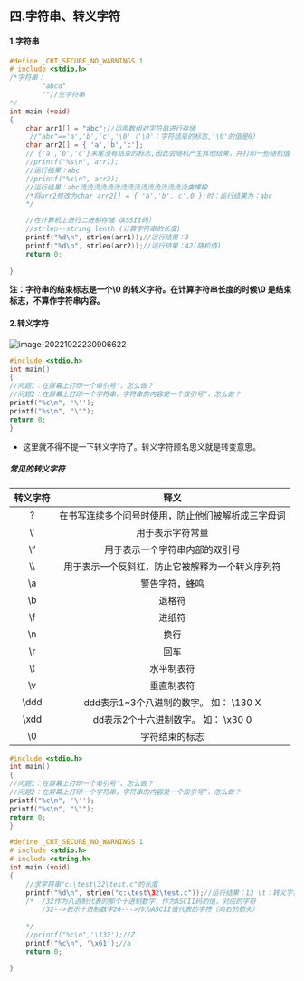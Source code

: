 ## 四.字符串、转义字符

#### 1.字符串

```c
#define _CRT_SECURE_NO_WARNINGS 1
# include <stdio.h>
/*字符串：
        "abcd"
        ""//空字符串
*/
int main (void)
{
    char arr1[] = "abc";//运用数组对字符串进行存储
     //"abc"=='a','b','c','\0'（'\0'：字符结束的标志,'\0'的值是0）
    char arr2[] = { 'a','b','c'};
    // {'a','b','c'}末尾没有结束的标志,因此会随机产生其他结果，并打印一些随机值
    //printf("%s\n", arr1);
    //运行结果：abc
    //printf("%s\n", arr2);
    //运行结果：abc烫烫烫烫烫烫烫烫烫烫烫烫烫烫烫烫虜惈桗
    /*将arr2修改为char arr2[] = { 'a','b','c',0 };时：运行结果为：abc
    */

    //在计算机上进行二进制存储（ASSII码）
    //strlen--string lenth (计算字符串的长度)
    printf("%d\n", strlen(arr1));//运行结果：3
    printf("%d\n", strlen(arr2));//运行结果：42(随机值)
    return 0;
    
}
```

**注：字符串的结束标志是一个\0 的转义字符。在计算字符串长度的时候\0 是结束标志，不算作字符串内容。**

#### 2.转义字符

![image-20221022230906622](\\img\image-20221022230906622.png)

```c
#include <stdio.h>
int main()
{
//问题1：在屏幕上打印一个单引号'，怎么做？
//问题2：在屏幕上打印一个字符串，字符串的内容是一个双引号“，怎么做？
printf("%c\n", '\'');
printf("%s\n", "\"");
return 0;
}
```

- 这里就不得不提一下转义字符了。转义字符顾名思义就是转变意思。

##### 常见的转义字符

| 转义字符 |                        释义                        |
| :------: | :------------------------------------------------: |
|    \?    | 在书写连续多个问号时使用，防止他们被解析成三字母词 |
|   \\'    |                  用于表示字符常量                  |
|    \“    |           用于表示一个字符串内部的双引号           |
|   \\\    |  用于表示一个反斜杠，防止它被解释为一个转义序列符  |
|    \a    |                   警告字符，蜂鸣                   |
|    \b    |                       退格符                       |
|    \f    |                       进纸符                       |
|    \n    |                        换行                        |
|    \r    |                        回车                        |
|    \t    |                     水平制表符                     |
|    \v    |                     垂直制表符                     |
|   \ddd   |       ddd表示1~3个八进制的数字。 如： \130 X       |
|   \xdd   |        dd表示2个十六进制数字。 如： \x30 0         |
|    \0    |                   字符结束的标志                   |



```c
#include <stdio.h>
int main()
{
//问题1：在屏幕上打印一个单引号'，怎么做？
//问题2：在屏幕上打印一个字符串，字符串的内容是一个双引号“，怎么做？
printf("%c\n", '\'');
printf("%s\n", "\"");
return 0;
}
```

```c
#define _CRT_SECURE_NO_WARNINGS 1
# include <stdio.h>
# include <string.h>
int main (void)
{
    //求字符串"c:\test\32\test.c"的长度
    printf("%d\n", strlen("c:\test\32\test.c"));//运行结果：13 \t：转义字符  \32：一个八进制数字
    /*  /32作为八进制代表的那个十进制数字，作为ASCII码的值，对应的字符
        /32-->表示十进制数字26--->作为ASCII值代表的字符（向右的箭头）
    
    */
    //printf("%c\n",'\132');//Z
    printf("%c\n", '\x61');//a
    return 0;

}
```



































